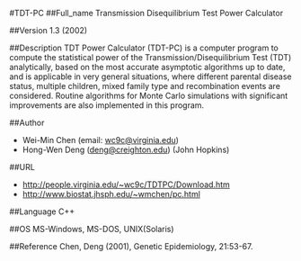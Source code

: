 #TDT-PC
##Full_name
Transmission Disequilibrium Test Power Calculator

##Version
1.3 (2002)

##Description
TDT Power Calculator (TDT-PC) is a computer program to compute the statistical power of the Transmission/Disequilibrium Test (TDT) analytically, based on the most accurate asymptotic algorithms up to date, and is applicable in very general situations, where different parental disease status, multiple children, mixed family type and recombination events are considered. Routine algorithms for Monte Carlo simulations with significant improvements are also implemented in this program.

##Author
* Wei-Min Chen (email: wc9c@virginia.edu)
* Hong-Wen Deng (deng@creighton.edu) (John Hopkins)

##URL
* http://people.virginia.edu/~wc9c/TDTPC/Download.htm
* http://www.biostat.jhsph.edu/~wmchen/pc.html

##Language
C++

##OS
MS-Windows, MS-DOS, UNIX(Solaris)

##Reference
Chen, Deng (2001), Genetic Epidemiology, 21:53-67.


